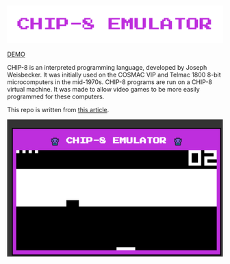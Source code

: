 <img src="screenshots/titleText.png" alt="Brick" />

[DEMO](https://chip8.iamankush.me/)

CHIP-8 is an interpreted programming language, developed by Joseph Weisbecker. It was initially used on the COSMAC VIP and Telmac 1800 8-bit microcomputers in the mid-1970s. CHIP-8 programs are run on a CHIP-8 virtual machine. It was made to allow video games to be more easily programmed for these computers.


This repo is written from [this article](https://www.freecodecamp.org/news/creating-your-very-own-chip-8-emulator/).

<img src="screenshots/Brick.png" alt="Brick" />
